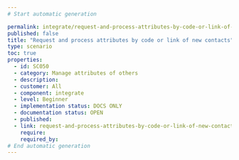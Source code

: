 ```yaml
---
# Start automatic generation

permalink: integrate/request-and-process-attributes-by-code-or-link-of-new-contacts
published: false
title: "Request and process attributes by code or link of new contacts"
type: scenario
toc: true
properties:
  - id: SC050
  - category: Manage attributes of others
  - description:
  - customer: All
  - component: integrate
  - level: Beginner
  - implementation status: DOCS ONLY
  - documentation status: OPEN
  - published:
  - link: request-and-process-attributes-by-code-or-link-of-new-contacts
    require:
    required_by:
# End automatic generation
---
```

